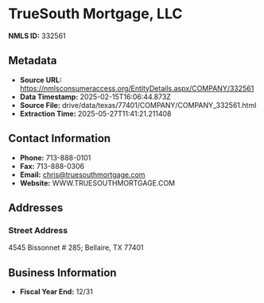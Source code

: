 # TrueSouth Mortgage, LLC

**NMLS ID:** 332561

## Metadata
- **Source URL:** https://nmlsconsumeraccess.org/EntityDetails.aspx/COMPANY/332561
- **Data Timestamp:** 2025-02-15T16:06:44.873Z
- **Source File:** drive/data/texas/77401/COMPANY/COMPANY_332561.html
- **Extraction Time:** 2025-05-27T11:41:21.211408

## Contact Information
- **Phone:** 713-888-0101
- **Fax:** 713-888-0306
- **Email:** chris@truesouthmortgage.com
- **Website:** WWW.TRUESOUTHMORTGAGE.COM

## Addresses
### Street Address
4545 Bissonnet # 285; Bellaire, TX 77401

## Business Information
- **Fiscal Year End:** 12/31
